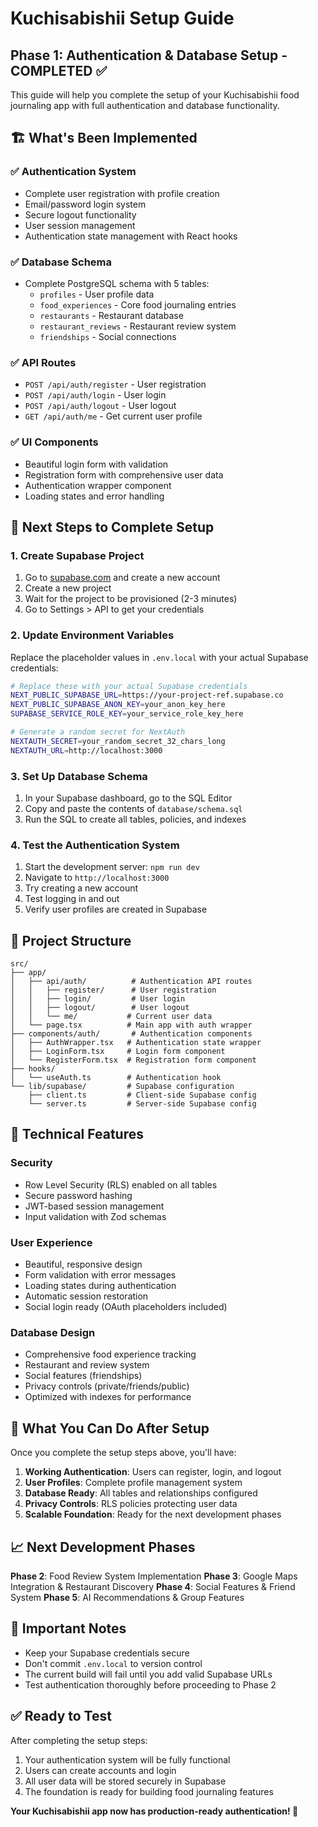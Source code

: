 # Kuchisabishii Setup Guide

## Phase 1: Authentication & Database Setup - COMPLETED ✅

This guide will help you complete the setup of your Kuchisabishii food journaling app with full authentication and database functionality.

## 🏗️ What's Been Implemented

### ✅ **Authentication System**
- Complete user registration with profile creation
- Email/password login system
- Secure logout functionality
- User session management
- Authentication state management with React hooks

### ✅ **Database Schema**
- Complete PostgreSQL schema with 5 tables:
  - `profiles` - User profile data
  - `food_experiences` - Core food journaling entries
  - `restaurants` - Restaurant database
  - `restaurant_reviews` - Restaurant review system
  - `friendships` - Social connections

### ✅ **API Routes**
- `POST /api/auth/register` - User registration
- `POST /api/auth/login` - User login
- `POST /api/auth/logout` - User logout
- `GET /api/auth/me` - Get current user profile

### ✅ **UI Components**
- Beautiful login form with validation
- Registration form with comprehensive user data
- Authentication wrapper component
- Loading states and error handling

## 🚀 **Next Steps to Complete Setup**

### 1. Create Supabase Project

1. Go to [supabase.com](https://supabase.com) and create a new account
2. Create a new project
3. Wait for the project to be provisioned (2-3 minutes)
4. Go to Settings > API to get your credentials

### 2. Update Environment Variables

Replace the placeholder values in `.env.local` with your actual Supabase credentials:

```bash
# Replace these with your actual Supabase credentials
NEXT_PUBLIC_SUPABASE_URL=https://your-project-ref.supabase.co
NEXT_PUBLIC_SUPABASE_ANON_KEY=your_anon_key_here
SUPABASE_SERVICE_ROLE_KEY=your_service_role_key_here

# Generate a random secret for NextAuth
NEXTAUTH_SECRET=your_random_secret_32_chars_long
NEXTAUTH_URL=http://localhost:3000
```

### 3. Set Up Database Schema

1. In your Supabase dashboard, go to the SQL Editor
2. Copy and paste the contents of `database/schema.sql`
3. Run the SQL to create all tables, policies, and indexes

### 4. Test the Authentication System

1. Start the development server: `npm run dev`
2. Navigate to `http://localhost:3000`
3. Try creating a new account
4. Test logging in and out
5. Verify user profiles are created in Supabase

## 📁 **Project Structure**

```
src/
├── app/
│   ├── api/auth/          # Authentication API routes
│   │   ├── register/      # User registration
│   │   ├── login/         # User login
│   │   ├── logout/        # User logout
│   │   └── me/           # Current user data
│   └── page.tsx          # Main app with auth wrapper
├── components/auth/       # Authentication components
│   ├── AuthWrapper.tsx   # Authentication state wrapper
│   ├── LoginForm.tsx     # Login form component
│   └── RegisterForm.tsx  # Registration form component
├── hooks/
│   └── useAuth.ts        # Authentication hook
└── lib/supabase/         # Supabase configuration
    ├── client.ts         # Client-side Supabase config
    └── server.ts         # Server-side Supabase config
```

## 🔧 **Technical Features**

### **Security**
- Row Level Security (RLS) enabled on all tables
- Secure password hashing
- JWT-based session management
- Input validation with Zod schemas

### **User Experience**
- Beautiful, responsive design
- Form validation with error messages
- Loading states during authentication
- Automatic session restoration
- Social login ready (OAuth placeholders included)

### **Database Design**
- Comprehensive food experience tracking
- Restaurant and review system
- Social features (friendships)
- Privacy controls (private/friends/public)
- Optimized with indexes for performance

## 🎯 **What You Can Do After Setup**

Once you complete the setup steps above, you'll have:

1. **Working Authentication**: Users can register, login, and logout
2. **User Profiles**: Complete profile management system
3. **Database Ready**: All tables and relationships configured
4. **Privacy Controls**: RLS policies protecting user data
5. **Scalable Foundation**: Ready for the next development phases

## 📈 **Next Development Phases**

**Phase 2**: Food Review System Implementation
**Phase 3**: Google Maps Integration & Restaurant Discovery
**Phase 4**: Social Features & Friend System
**Phase 5**: AI Recommendations & Group Features

## 🚨 **Important Notes**

- Keep your Supabase credentials secure
- Don't commit `.env.local` to version control
- The current build will fail until you add valid Supabase URLs
- Test authentication thoroughly before proceeding to Phase 2

## ✅ **Ready to Test**

After completing the setup steps:
1. Your authentication system will be fully functional
2. Users can create accounts and login
3. All user data will be stored securely in Supabase
4. The foundation is ready for building food journaling features

**Your Kuchisabishii app now has production-ready authentication! 🎉**